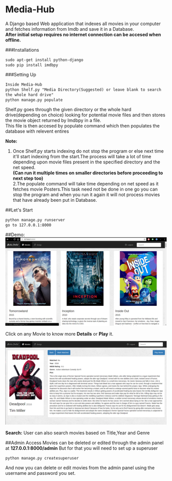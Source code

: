 # Media-Hub
A Django based Web application that indexes all movies in your computer and fetches information from Imdb and save it in a Database.  
**After initial setup requires no internet connection can be accesed when offline.**

###Installations
```
sudo apt-get install python-django
sudo pip install imdbpy
```

###Setting Up
```
Inside Media-Hub
python Shelf.py "Media Directory(Suggested) or leave blank to search the whole hard drive"
python manage.py populate
```
Shelf.py goes through the given directory or the whole hard drive(depending on choice) looking for potential movie files and then stores the movie object returned by Imdbpy in a file.  
This file is then accesed by populate command which then populates the database with relevent entires  
  
**Note:**  
1. Once Shelf.py starts indexing do not stop the program or else next time it'll start indexing from the start.The     process will take a lot of time depending upon movie files present in the specified directory and the net speed.    
**(Can run it multiple times on smaller directories before proceeding to next step too)**  
2.The populate command will take time depending on net speed as it fetches movie Posters.This task need not be done in one go you can stop the program and when you run it again it will not process movies that have already been put in Database.

##Let's Start
```
python manage.py runserver
go to 127.0.0.1:8000
```

##Demo:
![](/extras/main.png?raw=true)

Click on any Movie to know more **Details** or **Play** it.

![](/extras/details.png?raw=true)

**Search:** User can also search movies based on Title,Year and Genre

##Admin Access
Movies can be deleted or edited through the admin panel at **127.0.0.1:8000/admin**
But for that you will need to set up a superuser

```
python manage.py createsuperuser
```
And now you can delete or edit movies from the admin panel using the username and password you set. 
